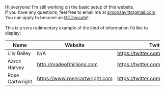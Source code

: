 Hi everyone! I'm still working on the basic setup of this website.
<br>If you have any questions, feel free to email me at <simonsavitt@gmail.com>.
<br>You can apply to become an [OCDvocate](https://iocdf.org/get-involved/ocdvocate/)!
<br><br>This is a very rudimentary example of the kind of information i'd like to display:

| Name            | Website                          | Twitter                               | Instagram                                     |
|-----------------|----------------------------------|---------------------------------------|-----------------------------------------------|
| Lily Bailey     | N/A                              | <https://twitter.com/lilybaileyuk>    | <https://www.instagram.com/lilybaileyuk>      |
| Aaron Harvey    | <http://madeofmillions.com>      | <https://twitter.com/nuyakcity>       | <https://www.instagram.com/lifebeyondocd>     |
| Rose Cartwright | <https://www.rosecartwright.com> | <https://twitter.com/rosecartwright_> | <https://www.instagram.com/rosecartwright___> |
